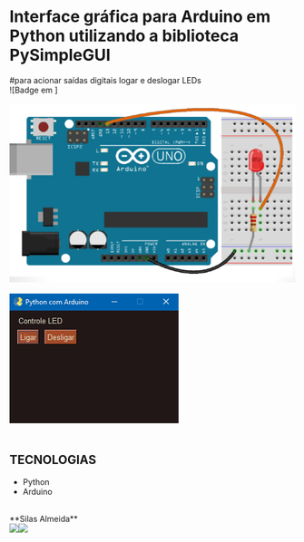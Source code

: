 # **Interface gráfica para Arduino em Python utilizando a biblioteca PySimpleGUI**
#para acionar saídas digitais logar e deslogar LEDs
<br/>
![Badge em ]
<br/>
<br/>
<img src="arduino.png">
<br/>
<br/>
<img src="tela.png">
<br/>
<br/>
## TECNOLOGIAS
- Python
- Arduino
<br/>
**Silas Almeida**
<br/>
<div>
<a href="https://instagram.com/silas_eletrotecnica" target="_blank"><img loading="lazy" src="https://img.shields.io/badge/-Instagram-%23E4405F?style=for-the-badge&logo=instagram&logoColor=white" target="_blank"></a><a href="https://www.linkedin.com/in/silas-almeida-293491139" target="_blank"><img loading="lazy" src="https://img.shields.io/badge/-LinkedIn-%230077B5?style=for-the-badge&logo=linkedin&logoColor=white" target="_blank"></a>   
<div/>
